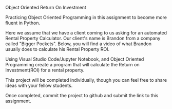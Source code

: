 Object Oriented Return On Investment

Practicing Object Oriented Programming in this assignment to become more fluent in Python. 

Here we assume that we have a client coming to us asking for an automated Rental Property Calculator. Our client's name is Brandon from a company called "Bigger Pockets". Below, you will find a video of what Brandon usually does to calculate his Rental Property ROI.

Using Visual Studio Code/Jupyter Notebook, and Object Oriented Programming create a program that will calculate the Return on Investment(ROI) for a rental property.

This project will be completed individually, though you can feel free to share ideas with your fellow students.

Once completed, commit the project to github and submit the link to this assignment.